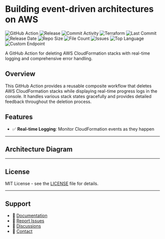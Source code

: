 # Building event-driven architectures on AWS

![GitHub Action](https://img.shields.io/badge/GitHub-Action-blue?logo=github)&nbsp;![Release](https://github.com/subhamay-bhattacharyya/1803-event-bridge-tf/actions/workflows/release.yaml/badge.svg)&nbsp;![Commit Activity](https://img.shields.io/github/commit-activity/t/subhamay-bhattacharyya/1803-event-bridge-tf)&nbsp;![Terraform](https://img.shields.io/badge/AWS-Terraform-orange?logo=amazonaws)&nbsp;![Last Commit](https://img.shields.io/github/last-commit/subhamay-bhattacharyya/1803-event-bridge-tf)&nbsp;![Release Date](https://img.shields.io/github/release-date/subhamay-bhattacharyya/1803-event-bridge-tf)&nbsp;![Repo Size](https://img.shields.io/github/repo-size/subhamay-bhattacharyya/1803-event-bridge-tf)&nbsp;![File Count](https://img.shields.io/github/directory-file-count/subhamay-bhattacharyya/1803-event-bridge-tf)&nbsp;![Issues](https://img.shields.io/github/issues/subhamay-bhattacharyya/1803-event-bridge-tf)&nbsp;![Top Language](https://img.shields.io/github/languages/top/subhamay-bhattacharyya/1803-event-bridge-tf)&nbsp;![Custom Endpoint](https://img.shields.io/endpoint?url=https://gist.githubusercontent.com/bsubhamay/c7e0ec0fdeef6bd722bb3e55fede2cf0/raw/1803-event-bridge-tf.json?)


A GitHub Action for deleting AWS CloudFormation stacks with real-time logging and comprehensive error handling.

## Overview

This GitHub Action provides a reusable composite workflow that deletes AWS CloudFormation stacks while displaying real-time progress logs in the console. It handles various stack states gracefully and provides detailed feedback throughout the deletion process.

## Features

- ✅ **Real-time Logging**: Monitor CloudFormation events as they happen

---

## Architecture Diagram


---

## License

MIT License - see the [LICENSE](LICENSE) file for details.

---

## Support

- 📖 [Documentation](https://github.com/subhamay-bhattacharyya/1803-event-bridge-tf/wiki)
- 🐛 [Report Issues](https://github.com/subhamay-bhattacharyya/1803-event-bridge-tf/issues)
- 💬 [Discussions](https://github.com/subhamay-bhattacharyya/1803-event-bridge-tf/discussions)
- 📧 [Contact](mailto:support@subhamay.aws@gmail.com)